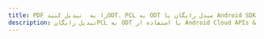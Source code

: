 ---title: PDF را به  تبدیل کنیدODT، PCL به ODT مبدل رایگان یا Android SDKdescription: تبدیل رایگانPCL به ODT با استفاده از Android Cloud APIs & SDK همچنین اسناد PDF را در Cloud ایجاد، ویرایش و رندر کنید.---